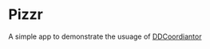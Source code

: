 # Pizzr

A simple app to demonstrate the usuage of [DDCoordiantor](https://github.com/dandunnington/DDCoordinator)
